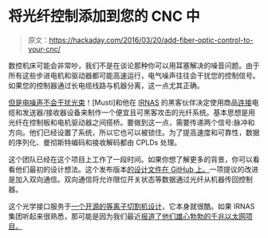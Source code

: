 # 将光纤控制添加到您的 CNC 中

> 原文：<https://hackaday.com/2016/03/20/add-fiber-optic-control-to-your-cnc/>

数控机床可能会非常吵，我们不是在谈论那种你可以用耳塞解决的噪音问题。由于所有这些步进电机和驱动器都可能高速运行，电气噪声往往会干扰您的控制信号。如果您的控制器通过长电缆线路与机器分离，这一点尤其正确。

[但是电噪声不会干扰光束](https://hackaday.io/project/10087-toslinkcnc)！[Musti]和他在 [IRNAS](http://irnas.eu/) 的黑客伙伴决定使用商品[连接](https://en.wikipedia.org/wiki/TOSLINK)电缆和发送器/接收器设备来制作一个便宜且可黑客攻击的光纤系统。基本思想是用光纤在控制板和电机驱动器之间搭桥。要做到这一点，需要传递两个信号:脉冲和方向。他们已经设置了系统，所以它也可以被锁住。为了提高速度和可靠性，数据的序列化、曼彻斯特编码和接收解码都由 CPLDs 处理。

这个团队已经在这个项目上工作了一段时间。如果你想了解更多的背景，你可以看看他们最初的设计想法。这个发布版本[的设计文件在 GitHub 上。](http://irnas.eu/goodenoughcnc/2015/06/05/optical-cnc-control-toslink)一项提议的改进是加入双向通信。双向通信将允许限位开关状态等数据通过光纤从机器传回控制器。

这个光学接口服务于[一个开源的等离子切割机设计](http://goodenoughcnc.eu/applications/)，它本身就很酷。如果 IRNAS 集团听起来很熟悉，那可能是因为我们最近[报道了他们雄心勃勃的千兆以太网项目。](http://hackaday.com/2016/03/10/gigabit-ethernet-through-the-air/)